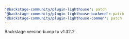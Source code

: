```yaml
---
'@backstage-community/plugin-lighthouse': patch
'@backstage-community/plugin-lighthouse-backend': patch
'@backstage-community/plugin-lighthouse-common': patch
---
```


Backstage version bump to v1.32.2
